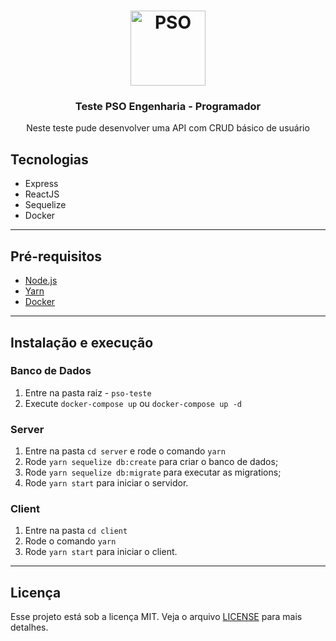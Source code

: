 <h1 align="center">
  <img alt="PSO" src="https://psoengenharia.com.br/wp-content/uploads/2020/04/PSO-Logo-Eng-RGB.svg" width="120px" />
</h1>

<h3 align="center">
  Teste PSO Engenharia - Programador
</h3>

<p align="center">Neste teste pude desenvolver uma API com CRUD básico de usuário</p>

## Tecnologias

- Express
- ReactJS
- Sequelize
- Docker

---

## Pré-requisitos

- [Node.js](https://nodejs.org/en/)
- [Yarn](https://yarnpkg.com/pt-BR/docs/install)
- [Docker](https://www.docker.com/)

---

## Instalação e execução

### Banco de Dados

1. Entre na pasta raiz - `pso-teste`
2. Execute `docker-compose up` ou `docker-compose up -d`

### Server

1. Entre na pasta `cd server` e rode o comando `yarn`
2. Rode `yarn sequelize db:create` para criar o banco de dados;
3. Rode `yarn sequelize db:migrate` para executar as migrations;
4. Rode `yarn start` para iniciar o servidor.

### Client

1. Entre na pasta `cd client`
2. Rode o comando `yarn`
3. Rode `yarn start` para iniciar o client.

---

## Licença

Esse projeto está sob a licença MIT. Veja o arquivo [LICENSE](LICENSE.md) para mais detalhes.
